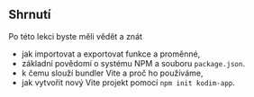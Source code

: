 ## Shrnutí

Po této lekci byste měli vědět a znát

- jak importovat a exportovat funkce a proměnné,
- základní povědomí o systému NPM a souboru `package.json`.
- k čemu slouží bundler Vite a proč ho používáme,
- jak vytvořit nový Vite projekt pomocí `npm init kodim-app`.
